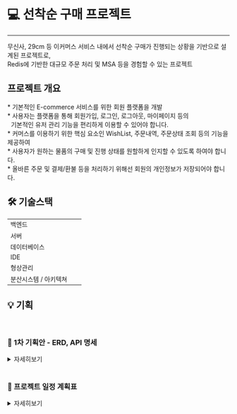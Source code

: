 <h1>💻 선착순 구매 프로젝트</h1>
<hr>
무신사, 29cm 등 이커머스 서비스 내에서 선착순 구매가 진행되는 상황을 기반으로 설계된 프로젝트로,<br>
Redis에 기반한 대규모 주문 처리 및 MSA 등을 경험할 수 있는 프로젝트
<h2>프로젝트 개요</h2>
* 기본적인 E-commerce 서비스를 위한 회원 플랫폼을 개발<br>
* 사용자는 플랫폼을 통해 회원가입, 로그인, 로그아웃, 마이페이지 등의<br>
&nbsp;&nbsp;기본적인 유저 관리 기능을 편리하게 이용할 수 있어야 합니다.<br>
* 커머스를 이용하기 위한 핵심 요소인 WishList, 주문내역, 주문상태 조회 등의 기능을 제공하여<br>
* 사용자가 원하는 물품의 구매 및 진행 상태를 원할하게 인지할 수 있도록 하여야 합니다.<br>
* 올바른 주문 및 결제/환불 등을 처리하기 위해선 회원의 개인정보가 저장되어야 합니다.

<h2>🛠️ 기술스택</h2>
<table>
  <tr>
    <td>백엔드</td>
    <td>
      <img src="https://img.shields.io/badge/java-007396?style=for-the-badge&logo=java&logoColor=white" alt="">
      <img src="https://img.shields.io/badge/springboot-6DB33F?style=for-the-badge&logo=springboot&logoColor=white" alt="">
      <img src="https://img.shields.io/badge/gradle-02303A?style=for-the-badge&logo=gradle&logoColor=white" alt="">
<img src="https://img.shields.io/badge/spring%20data%20jpa-004225?style=for-the-badge&logo=spring&logoColor=white" alt="">
    </td>
  </tr>
  <tr>
    <td>서버</td>
    <td>
      <img src="https://img.shields.io/badge/apache tomcat-F8DC75?style=for-the-badge&logo=apachetomcat&logoColor=white" alt="">
      <img src="https://img.shields.io/badge/AWS RDS-000000?style=for-the-badge&logo=apachetomcat&logoColor=white" alt="">
    </td>
  </tr>
  <tr>
    <td>데이터베이스</td>
    <td>
        <img src="https://img.shields.io/badge/MySQL-4479A1?style=for-the-badge&logo=mysql&logoColor=white" alt="">
        <img src="https://img.shields.io/badge/Redis-DC382D?style=for-the-badge&logo=redis&logoColor=white" alt="">
    </td>
  </tr>
  <tr>
    <td>IDE</td>
    <td>
      <img src="https://img.shields.io/badge/intelliJ IDEA-000000?style=for-the-badge&logo=intelliJ IDEA&logoColor=white" alt="">
    </td>
  </tr>
  <tr>
    <td>형상관리</td>
    <td>
        <img src="https://img.shields.io/badge/git-F05032?style=for-the-badge&logo=git&logoColor=white" alt="">
        <img src="https://img.shields.io/badge/github-181717?style=for-the-badge&logo=github&logoColor=white" alt="">
    </td>
  </tr>
  <tr>
    <td>분산시스템 / 아키텍쳐</td>
    <td>
        <img src="https://img.shields.io/badge/Eureka_Server-5A5A5A?style=for-the-badge&logo=spring&logoColor=white" alt="">
        <img src="https://img.shields.io/badge/Spring_Cloud_Gateway-6DB33F?style=for-the-badge&logo=springboot&logoColor=white" alt="">
        <img src="https://img.shields.io/badge/MSA-0088CC?style=for-the-badge&logo=microgen&logoColor=white" alt="">
        <img src="https://img.shields.io/badge/Docker-2496ED?style=for-the-badge&logo=docker&logoColor=white" alt="">
</td>
  </tr>
</table>

<h2>💡 기획</h2><br>
<h3>📄 1차 기획안 - ERD, API 명세</h3>
<details>
    <summary>자세히보기</summary>
  <img src="https://github.com/Blaten7/image/blob/main/images/FcomeFserve/ERD_1차.png?raw=true" alt="">
<h3>[ API 명세 ]</h3>
<a href="https://documenter.getpostman.com/view/38985084/2sAYJ3F2XJ">Postman API 명세서 보기</a>
</details>
<br>
<h3>📆 프로젝트 일정 계획표</h3>
<details>
    <summary>자세히보기</summary>
    <table>
        <tr>
            <th>/</th>
            <td>목표</td>
            <td>실천</td>
        </tr>
        <tr>
            <th colspan="3">-  -  -  -  -  1주차  -  -  -  -  -</th>
        </tr>
        <tr>
            <th>24.12.18 [수]</th>
            <td>[ 프로젝트 시작일 ]<br>
                ERD 작성<br>
                API 명세서 작성<br>
                유저 관리 서비스 전반 기능 구현
            </td>
            <td>
                ERD 초안 작성<br>
                API 명세서 작성<br>
                DDD구조 프로젝트 생성<br>
                Docker 환경설정<br>
                회원가입 기능 구현률 50%
            </td>
        </tr>
        <tr>
            <th>24.12.19 [목]</th>
            <td>
                유저 관리 서비스 기능 구현
            </td>
            <td>
                회원가입 기능구현 완료<br>
                이메일 인증 기능구현 완료<br>
                로그인 기능구현 완료<br>
                현재 기기에서 로그아웃 기능구현 완료<br>
                모든 기기에서 로그아웃 기능구현 완료<br>
                비밀번호 변경 기능구현 완료<br>
            </td>
        </tr>
        <tr>
            <th>24.12.20 [금]</th>
            <td>
                기능 구현 작업 중단<br>
                유레카 서버 구축<br>
                API 게이트웨이 구축<br>
                멀티 모듈 프로젝트에 맞는 도커환경 구축<br>
                그래들 의존성 중앙 관리식 일부 자동화 구축<br>
            </td>
            <td>
                유레카와 게이트웨이 활용을 위해서<br>
                먼저 프로젝트의 구조를 리팩토링<br>
                최초 프로젝트 내 모듈 4개에서<br>
                ConfigServer, EurekaServer, Gateway, Service...<br>
                로 구성을 하고, 각 서비스마다 서브모듈을 4개씩 구성<br><br>
                ConfigServer 구축 완료<br>
                EurekaServer 구축 완료<br>
                API Gateway 구축 완료<br>
                유저 관리 서비스 유레카에 등록 후 요청 처리 테스트 완료<br>
            </td>
        </tr>
        <tr>
            <th>24.12.21 [토]</th>
            <td>
                각 서비스 별 스키마 분할<br>
                API 명세서 보완하여 재작성<br>
                명세서 기반 상품관리 서비스 구현<br>
                -----------------Optional-----------------<br>
                주문관리 서비스 구현<br>
                Resilence4j 활용<br>
                장애상황 연출 및 회복탄력성 갖추기
            </td>
            <td>
                서비스 별 스키마 분할 완료<br>
                상품관리 서비스 구현 완료<br>
                주문관리 서비스 구현 중...<br>
                현재 각 서비스별 하위모듈이 개별적으로 동작하지 않는데도<br>
                이 구조를 유지할 이유가 없다는걸 깨달았음. <br>
                따라서 루트의 모듈 구성은 그대로 두되. <br>
                각 서비스별 하위모듈 삭제하고 하나의 구조로 리팩토링 완료
            </td>
        </tr>
        <tr>
            <th>24.12.22 [일]</th>
            <td>
                주문관리 서비스 구현<br>
                모든 서비스의 예외처리 추가<br>
                -----------------Optional-----------------<br>
                테스트 코드 및 시나리오 작성<br>
                테스트 수행 및 성능 개선<br>
            </td>
            <td>
                주문관리 서비스 구현완료    
            </td>
          </tr>
        <tr>
            <th>24.12.23 [월]</th>
            <td>
                위시리스트 API 구현완료<br>
                모든 서비스 예외처리 추가
            </td>
            <td>
                위시리스트 API 구현<br>
                모든 서비스 예외처리 추가
            </td>
        </tr>
        <tr>
            <th>24.12.24 [화]</th>
            <td>
                테스트 시나리오 및 코드 작성<br>
                테스트 후 예외처리 추가 및 성능개선
            </td>
            <td>
                서비스 커버리지 테스트 66% 달성<br>
                k6 테스트 수행, 30%의 오류율 발생 확인
            </td>
        </tr>
        <tr>
            <th colspan="3">-  -  -  -  -  2주차  -  -  -  -  -</th>
        </tr>
        <tr>
            <th>24.12.25 [수]</th>
            <td>
                Resilience4j 활용, 회복탄력성 갖추기<br>
            </td>
            <td>
                실패
            </td>
        </tr>
        <tr>
            <th>24.12.26 [목]</th>
            <td>
                동시성 제어 및 성능개선
            </td>
            <td>
                Spring Security 추가 작업중<br>
                기존 방법으로 처리가 되지 않는 에러 발생 <br>
                WebMvc -> WebFlux 로 로직 구성 변경.<br>
                유저서비스 변경 완료. 27일 나머지 서비스 변경 예정
            </td>
        </tr>
        <tr>
            <th>24.12.27 [금]</th>
            <td>
                상품관리, 주문관리 서비스 WebFlux 구조 변경<br>
                레디스 기반 분산락 구현으로 동시성 제어 Up<br>
            </td>
            <td>
                WebFlux 관련 피드백 수용<br>
                다시 WebMVC로 롤백..
            </td>
        </tr>
        <tr>
            <th>24.12.28 [토]</th>
            <td>
                회복 탄력성 공부
            </td>
            <td>
                .
            </td>
        </tr>
        <tr>
            <th>24.12.29 [일]</th>
            <td>
                회복 탄력성 공부
            </td>
            <td>
                Resilience4j 활용<br>
                Circuit Breaker, Retry, TimeLimiter 적용<br>
                Docker 환경 세팅 및 빌드 그리고 API 테스트 완료<br>
                프로메테우스 설정 완료
            </td>
        </tr>
        <tr>
            <th>24.12.30 [월]</th>
            <td>
                3주차 목표 설정<br>
                동시성 제어에 관한 공부<br>
                가능하다면 일부 적용까지
            </td>
            <td>
                코드 변경사항 발생시, 해당 모듈 재빌드,<br>
                도커에도 이미지 재빌드를 하는 과정이 번거로워서<br>
                코드 변경을 감지하여 자동으로 도커에 재빌드 된 jar파일이 빌드되도록<br>
                구성하고자 Devtools와 도커의 Volume 설정을 사용.<br>
                하지만, 뜻대로 되지 않았고. 나 혼자, 협업없이, 다른 컴퓨터에서 실행하지 않고<br>
                진행하는 프로젝트 이기 때문에 도커를 사용할 의미가 사실 없음.<br>
                다만, 도커를 사용할 수 있다는 것은 확인이 되었으니, 오늘부로 도커 아웃.
            </td>
        </tr>
        <tr>
            <th>24.12.31 [화]</th>
            <td>
                남은 재고 파악 API 설계 및 구현<br>
                Redis 캐싱에 대한 이해<br>
                결제 진입 및 결제 API 설계 및 구현
            </td>
            <td>
                공부
            </td>
        </tr>
        <tr>
            <th colspan="3">-  -  -  -  -  3주차  -  -  -  -  -</th>
        </tr>
        <tr>
            <th>25.01.01 [수]</th>
            <td>
                공부
            </td>
            <td>
                공부
            </td>
        </tr>
        <tr>
            <th>25.01.02 [목]</th>
            <td>
                .
            </td>
            <td>
                인증 / 인가 위치 변경<br>
                UserService -> Gateway<br>
                전체 서비스에서 로그인 검증을 하지 않게 되어<br>
                전체적으로 응답속도 10ms이상 향상
            </td>
        </tr>
        <tr>
            <th>25.01.03 [금]</th>
            <td>
                선착순 구매 서비스 API MVP 개발로 기능구현 완료<br>
                각 모듈간 요청에 적절한 카프카 로직 추가<br>
                모듈별 응답속도 개선<br>
            </td>
            <td>
                주문 관련 API 성능개선<br>
                평균 응답속도 2500ms -> 120ms<br>
                약 93 ~ 95% 개선<br>
                결제 프로레스 API 구현 완료<br>
                위의 API K6 커스텀 매트릭&핸들러 테스트코드 작성<br>
                VU 50 이하시에만 정상작동, 50초과시 에러율 급증
            </td>
        </tr>
        <tr>
            <th>25.01.04 [토]</th>
            <td>
                결제 프로세스 API의 동시성 제어 로직 추가<br>
                K6기준 VU 10000에서 안정적인 동작을 목표
            </td>
            <td>
                레디스 기반 분산 락을 컨트롤러단에서만 구현<br>
                결과 : VU 1000명에서 안정적인 동작 확인<br>
                데이터 정합성과 동시성을 더 확실히 제어해야할 필요
            </td>
        </tr>
        <tr>
            <th>25.01.05 [일]</th>
            <td>
                .
            </td>
            <td>
                .
            </td>
        </tr>
        <tr>
            <th>25.01.06 [월]</th>
            <td>
                <details>
                    <summary>Redis 최적화 방안</summary>
                    레디스 QPS, 응답시간 및 메세지 전달 성공률 측정<br>
                    병목 구간 파악 및 해결<br>
                    성능 최적화 이후 다시 테스트 진행
                </details>
                이후 카프카 도입 검토
            </td>
            <td>
                현재 프로젝트 진행 방향에 대해 멘토님과 상의한 결과<br>
                아쉬운 점이 있는 것 같아, 수립한 계획 전면 취소<br>
                단기 목표로는<br>
                내일 7일까지, 각 서비스별 테스트코드 작성 및 테스트 커버리지 90%이상 달성<br>
                장기 목표로는 레디스 캐싱에 대한 깊은 이해를 바탕으로 동시성 제어 성능 개선<br>
                차후 시간적 여유가 있다는 전제하에 카프카 등 선택사항 구현
            </td>
        </tr>
        <tr>
            <th>25.01.07 [화]</th>
            <td>
                오늘부터 각 서비스별 테스트코드 작성<br>
                및 테스트 커버리지 100% 달성
            </td>
            <td>
                <details>
                    <summary>UserService Test Coverage 100% 이미지</summary>
                    <img src="https://raw.githubusercontent.com/Blaten7/image/main/images/FcomeFserve/UserService/UserService%20-%20test%20coverage%20100%25.png" alt="테스트 커버리지 100%">
                </details>
            </td>
        </tr>
        <tr>
            <th>25.01.08 [수]</th>
            <td>
                .
            </td>
            <td>
                <details>
                    <summary>ProductService Test Coverage 100% 이미지</summary>
                    <img src="https://raw.githubusercontent.com/Blaten7/image/main/images/FcomeFserve/ProductService/ProductService%20-%20test%20coverage%20100%25.png" alt="테스트 커버리지 100%">
                </details>
                <details>
                    <summary>EurekaServer Test Coverage 100% 이미지</summary>
                    <img src="https://raw.githubusercontent.com/Blaten7/image/main/images/FcomeFserve/EurekaServer/EurekaServer%20-%20test%20coverage%20100%25.png" alt="테스트 커버리지 100%">
                </details>
                <details>
                    <summary>Gateway Test Coverage 100% 이미지</summary>
                    <img src="https://raw.githubusercontent.com/Blaten7/image/main/images/FcomeFserve/Gateway/Gateway%20-%20test%20coverage%20100%25.png" alt="테스트 커버리지 100%">
                </details>
            </td>
        </tr>
        <tr>
            <th>25.01.09 [목]</th>
            <td>
                .
            </td>
            <td>
                <details>
                    <summary>OrderService Test Coverage 100% 이미지</summary>
                    <img src="https://raw.githubusercontent.com/Blaten7/image/main/images/FcomeFserve/OrderService/OrderService%20-%20test%20coverage%20100%25.png" alt="테스트 커버리지 100%">
                </details>
            </td>
        </tr>
        <tr>
            <th>25.01.0 []</th>
            <td>
                .
            </td>
            <td>
                .
            </td>
        </tr>
        <tr>
            <th>25.01.0 []</th>
            <td>
                .
            </td>
            <td>
                .
            </td>
        </tr>
        <tr>
            <th>25.01.0 []</th>
            <td>
                .
            </td>
            <td>
                .
            </td>
        </tr>
        <tr>
            <th>25.01.0 []</th>
            <td>
                .
            </td>
            <td>
                .
            </td>
        </tr>
        <tr>
            <th>25.01.0 []</th>
            <td>
                .
            </td>
            <td>
                .
            </td>
        </tr>
        <tr>
            <th>25.01.0 []</th>
            <td>
                .
            </td>
            <td>
                .
            </td>
        </tr>
        <tr>
            <th>25.01.0 []</th>
            <td>
                .
            </td>
            <td>
                .
            </td>
        </tr>
        <tr>
            <th>25.01.0 []</th>
            <td>
                .
            </td>
            <td>
                .
            </td>
        </tr>
      </table>
</details>
